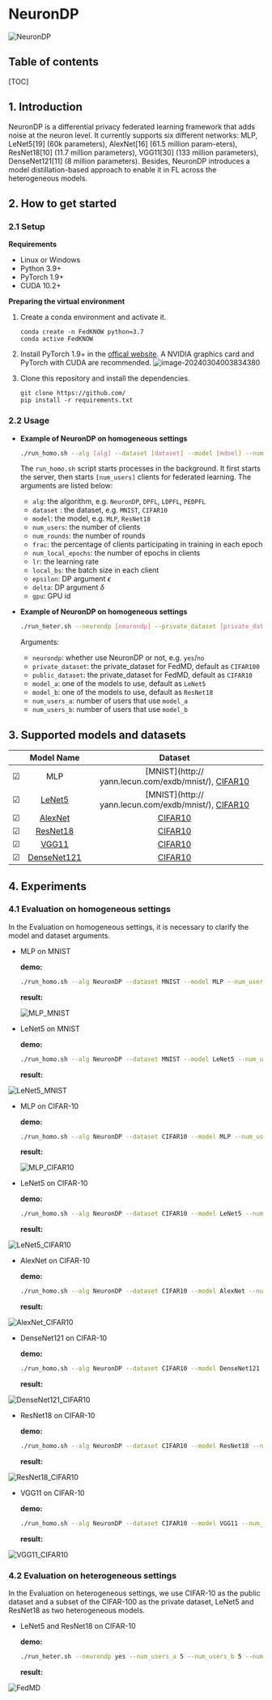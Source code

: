 # NeuronDP

![NeuronDP](./images/NeuronDP.png)

## Table of contents

[TOC]

## 1. Introduction

NeuronDP is a differential privacy federated learning framework that adds noise at the neuron level. It currently supports six different networks:  MLP, LeNet5[19] (60k parameters), AlexNet[16] (61.5 million param-eters), ResNet18[10] (11.7 million parameters), VGG11[30] (133 million parameters), DenseNet121[11] (8 million parameters). Besides, NeuronDP introduces a model distillation-based approach to enable it in FL across the heterogeneous models.

## 2. How to get started

### 2.1 Setup

**Requirements**

- Linux or Windows
- Python 3.9+
- PyTorch 1.9+
- CUDA 10.2+

**Preparing the virtual environment**

1. Create a conda environment and activate it.

   ```
   conda create -n FedKNOW python=3.7
   conda active FedKNOW
   ```

2. Install PyTorch 1.9+ in the [offical website](https://pytorch.org/). A NVIDIA graphics card and PyTorch with CUDA are recommended.
![image-20240304003834380](./images/pytorch.png)

3. Clone this repository and install the dependencies.

   ```
   git clone https://github.com/
   pip install -r requirements.txt
   ```

### 2.2 Usage

- **Example of NeuronDP on homogeneous settings**

  ```bash
  ./run_homo.sh --alg [alg] --dataset [dataset] --model [mdoel] --num_users [num_users]  --num_rounds [num_rounds] --frac [frac] --num_local_epochs [num_local_epochs] --lr [lr] --local_bs [local_bs] --epsilon [epsilon] --delta [delta] --gpu [gpu]
  ```

  The `run_homo.sh` script starts processes in the background. It first starts the server, then starts `[num_users]` clients for federated learning. The arguments are listed below:

  - `alg`: the algorithm, e.g. `NeuronDP`, `DPFL`, `LDPFL`, `PEDPFL`
  - `dataset` : the dataset, e.g. `MNIST`, `CIFAR10`
  - `model`: the model, e.g. `MLP`, `ResNet18`
  - `num_users`: the number of clients
  - `num_rounds`: the number of rounds
  - `frac`: the percentage of clients participating in training in each epoch
  - `num_local_epochs`: the number of epochs in clients
  - `lr`: the learning rate
  - `local_bs`: the batch size in each client
  - `epsilon`: DP argument $\epsilon$
  - `delta`: DP argument $\delta$
  - `gpu`: GPU id

- **Example of NeuronDP on homogeneous settings**

  ```bash
  ./run_heter.sh --neurondp [neurondp] --private_dataset [private_dataset] --public_dataset [public_dataset] --model_a [mdoel_a] --model_b [model_b] --num_users_a [num_users_a] --num_users_b [num_users_b] --num_rounds [num_rounds] --num_local_epochs [num_local_epochs] --lr [lr] --local_bs [local_bs] --epsilon [epsilon] --delta [delta] --gpu [gpu]
  ```

  Arguments:

  - `neurondp`: whether use NeuronDP or not,  e.g. `yes`/`no`
  - `private_dataset`: the private_dataset for FedMD, default as `CIFAR100`
  - `public_dataset`: the private_dataset for FedMD, default as `CIFAR10`
  - `model_a`: one of the models to use, default as `LeNet5`
  - `model_b`: one of the models to use, default as `ResNet18`
  - `num_users_a`: number of users that use `model_a`
  - `num_users_b`: number of users that use `model_b`

## 3. Supported models and datasets

|      |                          Model Name                          |                           Dataset                            |
| :--: | :----------------------------------------------------------: | :----------------------------------------------------------: |
|  ☑   |                             MLP                              | [MNIST](http:// yann.lecun.com/exdb/mnist/), [CIFAR10](https://www.cs.toronto.edu/~kriz/cifar-10-python.tar.gz) |
|  ☑   |     [LeNet5](https://hal.science/hal-03926082/document)      | [MNIST](http:// yann.lecun.com/exdb/mnist/), [CIFAR10](https://www.cs.toronto.edu/~kriz/cifar-10-python.tar.gz) |
|  ☑   | [AlexNet](https://proceedings.neurips.cc/paper/2012/file/c399862d3b9d6b76c8436e924a68c45b-Paper.pdf) | [CIFAR10](https://www.cs.toronto.edu/~kriz/cifar-10-python.tar.gz) |
|  ☑   | [ResNet18](https://openaccess.thecvf.com/content_cvpr_2016/papers/He_Deep_Residual_Learning_CVPR_2016_paper.pdf) | [CIFAR10](https://www.cs.toronto.edu/~kriz/cifar-10-python.tar.gz) |
|  ☑   |    [VGG11](https://arxiv.org/pdf/1409.1556.pdf%E3%80%82)     | [CIFAR10](https://www.cs.toronto.edu/~kriz/cifar-10-python.tar.gz) |
|  ☑   | [DenseNet121](http://openaccess.thecvf.com/content_cvpr_2017/papers/Huang_Densely_Connected_Convolutional_CVPR_2017_paper.pdf) | [CIFAR10](https://www.cs.toronto.edu/~kriz/cifar-10-python.tar.gz) |



## 4. Experiments

### 4.1 Evaluation on homogeneous settings

In the Evaluation on homogeneous settings, it is necessary to clarify the model and dataset arguments.

- MLP on MNIST

  **demo:**

  ```bash
  ./run_homo.sh --alg NeuronDP --dataset MNIST --model MLP --num_users 10 --num_rounds 20 --frac 1 --num_local_epochs 3 --lr 0.001 --local_bs 64 --epsilon 0.1 --delta 0.001 --gpu 0
  ```

  **result:**

  ![MLP_MNIST](./images/MLP_MNIST.png)

- LeNet5 on MNIST

  **demo:**

    ```bash
    ./run_homo.sh --alg NeuronDP --dataset MNIST --model LeNet5 --num_users 10 --num_rounds 20 --frac 1 --num_local_epochs 3 --lr 0.001 --local_bs 64 --epsilon 0.1 --delta 0.001 --gpu 0
    ```

  **result:**

![LeNet5_MNIST](./images/LeNet5_MNIST.png)

- MLP on CIFAR-10

  **demo:**

  ```bash
  ./run_homo.sh --alg NeuronDP --dataset CIFAR10 --model MLP --num_users 10 --num_rounds 20 --frac 1 --num_local_epochs 3 --lr 0.001 --local_bs 64 --epsilon 0.1 --delta 0.001 --gpu 0
  ```

  **result:**

  ![MLP_CIFAR10](./images/MLP_CIFAR10.png)

- LeNet5 on CIFAR-10

  **demo:**

  ```bash
  ./run_homo.sh --alg NeuronDP --dataset CIFAR10 --model LeNet5 --num_users 10 --num_rounds 20 --frac 1 --num_local_epochs 3 --lr 0.001 --local_bs 64 --epsilon 0.1 --delta 0.001 --gpu 0
  ```

  **result:**

![LeNet5_CIFAR10](./images/LeNet5_CIFAR10.png)

- AlexNet on CIFAR-10

  **demo:**

  ```bash
  ./run_homo.sh --alg NeuronDP --dataset CIFAR10 --model AlexNet --num_users 10 --num_rounds 20 --frac 1 --num_local_epochs 3 --lr 0.001 --local_bs 64 --epsilon 0.1 --delta 0.001 --gpu 0
  ```

  **result:**

![AlexNet_CIFAR10](./images/AlexNet_CIFAR10.png)

- DenseNet121 on CIFAR-10

  **demo:**

  ```bash
  ./run_homo.sh --alg NeuronDP --dataset CIFAR10 --model DenseNet121 --num_users 10 --num_rounds 20 --frac 1 --num_local_epochs 3 --lr 0.001 --local_bs 64 --epsilon 0.1 --delta 0.001 --gpu 0
  ```

  **result:**

![DenseNet121_CIFAR10](./images/DenseNet121_CIFAR10.png)

- ResNet18 on CIFAR-10

  **demo:**

  ```bash
  ./run_homo.sh --alg NeuronDP --dataset CIFAR10 --model ResNet18 --num_users 10 --num_rounds 20 --frac 1 --num_local_epochs 3 --lr 0.001 --local_bs 64 --epsilon 0.1 --delta 0.001 --gpu 0
  ```

  **result:**

![ResNet18_CIFAR10](./images/ResNet18_CIFAR10.png)

- VGG11 on CIFAR-10

  **demo:**

  ```bash
  ./run_homo.sh --alg NeuronDP --dataset CIFAR10 --model VGG11 --num_users 10 --num_rounds 20 --frac 1 --num_local_epochs 3 --lr 0.001 --local_bs 64 --epsilon 0.1 --delta 0.001 --gpu 0
  ```

  **result:**

![VGG11_CIFAR10](./images/VGG11_CIFAR10.png)

### 4.2 Evaluation on heterogeneous settings

In the Evaluation on heterogeneous settings, we use CIFAR-10 as the public dataset and a subset of the CIFAR-100 as the private dataset, LeNet5 and ResNet18 as two heterogeneous models.

- LeNet5 and ResNet18 on CIFAR-10

  **demo:**

  ```bash
  ./run_heter.sh --neurondp yes --num_users_a 5 --num_users_b 5 --num_rounds 20 --num_local_epochs 3 --lr 0.001 --local_bs 64 --epsilon 0.001 --delta 1.0 --gpu 0
  ```

  **result:**

![FedMD](./images/FedMD.png)







